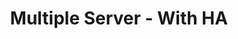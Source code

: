 ---
title: "Multiple Server - With HA"
linkTitle: "Multiple Server - With HA"
description: "Instructions for disaster recovery of a {{% ctx %}} platform installed on multiple on-premise servers with high availability (HA)."
weight: 50
---